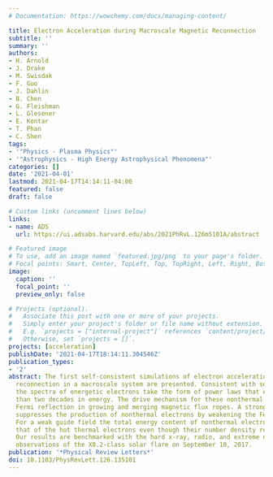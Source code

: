 ```yaml
---
# Documentation: https://wowchemy.com/docs/managing-content/

title: Electron Acceleration during Macroscale Magnetic Reconnection
subtitle: ''
summary: ''
authors:
- H. Arnold
- J. Drake
- M. Swisdak
- F. Guo
- J. Dahlin
- B. Chen
- G. Fleishman
- L. Glesener
- E. Kontar
- T. Phan
- C. Shen
tags:
- '"Physics - Plasma Physics"'
- '"Astrophysics - High Energy Astrophysical Phenomena"'
categories: []
date: '2021-04-01'
lastmod: 2021-04-17T14:14:11-04:00
featured: false
draft: false

# Custom links (uncomment lines below)
links:
- name: ADS
  url: https://ui.adsabs.harvard.edu/abs/2021PhRvL.126m5101A/abstract

# Featured image
# To use, add an image named `featured.jpg/png` to your page's folder.
# Focal points: Smart, Center, TopLeft, Top, TopRight, Left, Right, BottomLeft, Bottom, BottomRight.
image:
  caption: ''
  focal_point: ''
  preview_only: false

# Projects (optional).
#   Associate this post with one or more of your projects.
#   Simply enter your project's folder or file name without extension.
#   E.g. `projects = ["internal-project"]` references `content/project/deep-learning/index.md`.
#   Otherwise, set `projects = []`.
projects: [acceleration]
publishDate: '2021-04-17T18:14:11.304546Z'
publication_types:
- '2'
abstract: The first self-consistent simulations of electron acceleration during magnetic
  reconnection in a macroscale system are presented. Consistent with solar flare observations,
  the spectra of energetic electrons take the form of power laws that extend more
  than two decades in energy. The drive mechanism for these nonthermal electrons is
  Fermi reflection in growing and merging magnetic flux ropes. A strong guide field
  suppresses the production of nonthermal electrons by weakening the Fermi drive mechanism.
  For a weak guide field the total energy content of nonthermal electrons dominates
  that of the hot thermal electrons even though their number density remains small.
  Our results are benchmarked with the hard x-ray, radio, and extreme ultraviolet
  observations of the X8.2-class solar flare on September 10, 2017.
publication: '*Physical Review Letters*'
doi: 10.1103/PhysRevLett.126.135101
---
```

